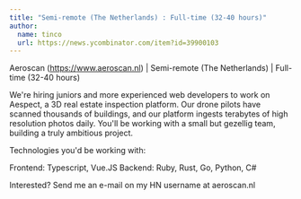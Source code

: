 ```yaml
---
title: "Semi-remote (The Netherlands) : Full-time (32-40 hours)"
author:
  name: tinco
  url: https://news.ycombinator.com/item?id=39900103
---
```

Aeroscan (<a href="https:&#x2F;&#x2F;www.aeroscan.nl" rel="nofollow">https:&#x2F;&#x2F;www.aeroscan.nl</a>) | Semi-remote (The Netherlands) | Full-time (32-40 hours)

We&#x27;re hiring juniors and more experienced web developers to work on Aespect, a 3D real estate inspection platform. Our drone pilots have scanned thousands of buildings, and our platform ingests terabytes of high resolution photos daily. You&#x27;ll be working with a small but gezellig team, building a truly ambitious project.

Technologies you&#x27;d be working with:

Frontend: Typescript, Vue.JS
Backend: Ruby, Rust, Go, Python, C#

Interested? Send me an e-mail on my HN username at aeroscan.nl
